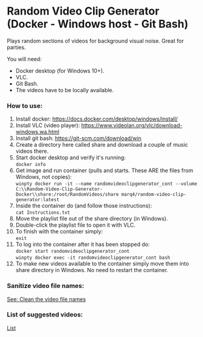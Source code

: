 # Random Video Clip Generator (Docker - Windows host - Git Bash)
Plays random sections of videos for background visual noise. Great for parties.

You will need:
* Docker desktop (for Windows 10+).
* VLC.
* Git Bash.
* The videos have to be locally available.

### How to use: ###
1. Install docker: https://docs.docker.com/desktop/windows/install/
2. Install VLC (video player): https://www.videolan.org/vlc/download-windows.wa.html
3. Install git bash: https://git-scm.com/download/win
4. Create a directory here called share and download a couple of music videos there.
5. Start docker desktop and verify it's running:  
    `docker info`
6. Get image and run container (pulls and starts. These ARE the files from Windows, not copies):  
    `winpty docker run -it --name randomvideoclipgenerator_cont --volume C:\\Random-Video-Clip-Generator-Docker\\share:/root/RandomVideos/share marq4/random-video-clip-generator:latest`
7. Inside the container do (and follow those instructions):  
    `cat Instructions.txt`
8. Move the playlist file out of the share directory (in Windows).
9. Double-click the playlist file to open it with VLC.
10. To finish with the container simply:  
    `exit`
11. To log into the container after it has been stopped do:  
    `docker start randomvideoclipgenerator_cont`  
    `winpty docker exec -it randomvideoclipgenerator_cont bash`
12. To make new videos available to the container simply move them into share directory in Windows. No need to restart the container.

### Sanitize video file names: ###
[See: Clean the video file names](https://github.com/marq4/Random-Video-Clip-Generator "See: Clean the video file names")

### List of suggested videos: ###
[List](https://github.com/marq4/Random-Video-Clip-Generator/blob/main/List.md "List")
